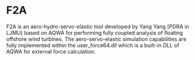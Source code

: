 # F2A
F2A is an aero-hydro-servo-elastic tool developed by Yang Yang (PDRA in LJMU) based on AQWA for performing fully coupled analysis of floating offshore wind turbines. The aero-servo-elastic simulation capabilities are fully implemented within the user_force64.dll which is a built-in DLL of AQWA for external force calculation.
